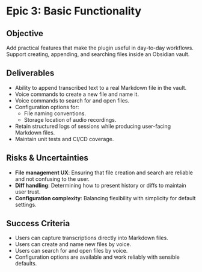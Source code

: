 # Epic 3: Basic Functionality

## Objective

Add practical features that make the plugin useful in day-to-day workflows.
Support creating, appending, and searching files inside an Obsidian vault.

## Deliverables

- Ability to append transcribed text to a real Markdown file in the vault.
- Voice commands to create a new file and name it.
- Voice commands to search for and open files.
- Configuration options for:
  - File naming conventions.
  - Storage location of audio recordings.
- Retain structured logs of sessions while producing user-facing Markdown files.
- Maintain unit tests and CI/CD coverage.

## Risks & Uncertainties

- **File management UX**:
  Ensuring that file creation and search are reliable and not confusing to the user.
- **Diff handling**:
  Determining how to present history or diffs to maintain user trust.
- **Configuration complexity**:
  Balancing flexibility with simplicity for default settings.

## Success Criteria

- Users can capture transcriptions directly into Markdown files.
- Users can create and name new files by voice.
- Users can search for and open files by voice.
- Configuration options are available and work reliably with sensible defaults.
